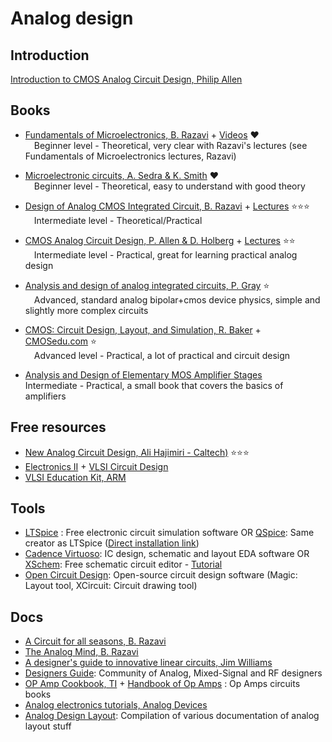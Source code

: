 # Analog design

## Introduction

[Introduction to CMOS Analog Circuit Design, Philip Allen](https://drive.google.com/drive/u/0/folders/17jLstyvV0XPjQZeTdlFn99MtTKkojdpV)  

## Books
* [Fundamentals of Microelectronics, B. Razavi](https://drive.google.com/drive/u/0/folders/1ZiTvp7UvJMIRg1cfxGowbCTKSokGaXYa) + [Videos](https://youtube.com/playlist?list=PLyYrySVqmyVPzvVlPW-TTzHhNWg1J_0LU) ❤️  
      &emsp;Beginner level - Theoretical, very clear with Razavi's lectures (see Fundamentals of Microelectronics lectures, Razavi)

* [Microelectronic circuits, A. Sedra & K.  Smith](https://drive.google.com/drive/u/0/folders/1Agu1EAjyzBwdywvoijiWTo-l5B0S9EsT) ❤️  
      &emsp;Beginner level - Theoretical, easy to understand with good theory

* [Design of Analog CMOS Integrated Circuit, B. Razavi](https://drive.google.com/drive/u/0/folders/1ZiWrcyY6uhbGpdgMWdUAENtganiTqRNd) + [Lectures](https://drive.google.com/drive/u/0/folders/1nMrB9c3_HL9xtgxcBznPXDkC9fP-wG2s) ⭐⭐⭐  
      &emsp;Intermediate level - Theoretical/Practical

* [CMOS Analog Circuit Design, P. Allen & D. Holberg](https://drive.google.com/drive/u/0/folders/1Zj9Uajr7s2tDALf-gRasLkawo7xiXdBr) + [Lectures](https://drive.google.com/drive/u/0/folders/17jLstyvV0XPjQZeTdlFn99MtTKkojdpV) ⭐⭐  
      &emsp;Intermediate level - Practical, great for learning practical analog design 

* [Analysis and design of analog integrated circuits, P. Gray](https://drive.google.com/file/d/1SARlcm93GtsyOHRR5HRGNEd4_8djqrWg) ⭐  
      &emsp;Advanced, standard analog bipolar+cmos device physics, simple and slightly more complex circuits

* [CMOS: Circuit Design, Layout, and Simulation, R. Baker](https://drive.google.com/file/d/1qkRxpPPY1-nMCJHXcVLwerWVo5xhosUQ) + [CMOSedu.com](https://cmosedu.com/) ⭐  
      &emsp;Advanced level - Practical, a lot of practical and circuit design

* [Analysis and Design of Elementary MOS Amplifier Stages](https://drive.google.com/file/d/13o8gnBqfxNykwSXCZjrvr6JNm1WXF4_c)
  &emsp; Intermediate - Practical, a small book that covers the basics of amplifiers

## Free resources
* [New Analog Circuit Design, Ali Hajimiri - Caltech)](https://www.youtube.com/playlist?list=PLc7Gz02Znph-c2-ssFpRrzYwbzplXfXUT) ⭐⭐⭐
* [Electronics II](https://people.engr.tamu.edu/spalermo/ecen326.html) + [VLSI Circuit Design](https://drive.google.com/drive/u/0/folders/1mPmrPDz4Pgnby51QSDOCAPPOY8ZqkyI0)
* [VLSI Education Kit, ARM](https://github.com/arm-university/VLSI-Fundamentals-Education-Kit.git)

## Tools
* [LTSpice](om/en/design-center/design-tools-and-calculators/ltspice-simulator.html) : Free electronic circuit simulation software OR [QSpice](https://www.qorvo.com/design-hub/design-tools/interactive/qspice): Same creator as LTSpice ([Direct installation link](https://getqspice.com/InstallQSPICE.exe))
* [Cadence Virtuoso](https://www.cadence.com/en_US/home/tools/custom-ic-analog-rf-design/layout-design/virtuoso-layout-suite.html): IC design, schematic and layout EDA software OR [XSchem](https://xschem.sourceforge.io/stefan/index.html): Free schematic circuit editor - [Tutorial](https://www.youtube.com/watch?v=q3ZcpSkVVuc)
* [Open Circuit Design](http://opencircuitdesign.com/): Open-source circuit design software (Magic: Layout tool, XCircuit: Circuit drawing tool)

## Docs
* [A Circuit for all seasons, B. Razavi](https://drive.google.com/drive/u/0/folders/1idJK3I58IjKNrjH9AD8zLBhVS-xSATrY)
* [The Analog Mind, B. Razavi](https://drive.google.com/drive/u/0/folders/1j6cd_JVSvbXcOrjQgI7X9OBglr5XEIV0)
* [A designer's guide to innovative linear circuits, Jim Williams](https://drive.google.com/file/d/17P2qwq6WrXuiMagptsuK3v2ZJUjXf5Og/view?usp=sharing)
* [Designers Guide](https://designers-guide.org/): Community of Analog, Mixed-Signal and RF designers
* [OP Amp Cookbook, TI](https://drive.google.com/file/d/1bTRYaLehYS1npCcOmmnahu7dpOw2-LzW/view?usp=sharing) + [Handbook of Op Amps](https://drive.google.com/file/d/1XpGWLmvA4lBEQxAK_WfvCSqFStuvIgCD/view?usp=sharing) : Op Amps circuits books
* [Analog electronics tutorials, Analog Devices](https://www.analog.com/en/education/education-library/tutorials/analog-electronics.html)
* [Analog Design Layout](https://drive.google.com/file/d/1emb0WL4aBkrTSchsvBNII7m6hm7V_z2F/view?usp=sharing): Compilation of various documentation of analog layout stuff
